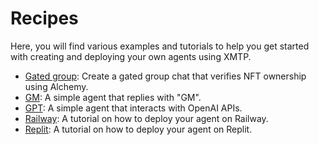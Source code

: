 # Recipes

Here, you will find various examples and tutorials to help you get started with creating and deploying your own agents using XMTP.

- [Gated group](/recipes/gated-group/): Create a gated group chat that verifies NFT ownership using Alchemy.
- [GM](/recipes/gm/): A simple agent that replies with "GM".
- [GPT](/recipes/gpt): A simple agent that interacts with OpenAI APIs.
- [Railway](/recipes/railway/): A tutorial on how to deploy your agent on Railway.
- [Replit](/recipes/replit/): A tutorial on how to deploy your agent on Replit.
